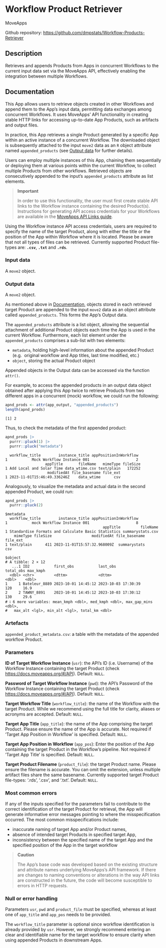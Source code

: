 
# Workflow Product Retriever

MoveApps

Github repository:
<https://github.com/dmpstats/Workflow-Products-Retriever>

## Description

Retrieves and appends Products from Apps in concurrent Workflows to the
current input data set via the MoveApps API, effectively enabling the
integration between multiple Workflows.

## Documentation

This App allows users to retrieve objects created in other Workflows and
append them to the App’s input data, permitting data exchanges among
concurrent Workflows. It uses MoveApps’ API functionality in creating
stable HTTP links for accessing up-to-date App Products, such as
artifacts and output files.

In practice, this App retrieves a single Product generated by a specific
App within an active instance of a concurrent Workflow. The downloaded
object is subsequently attached to the input `move2` data as an `R`
object attribute named `appended_products` (see [Output
data](#output-data) for further details).

Users can employ multiple instances of this App, chaining them
sequentially or deploying them at various points within the current
Workflow, to collect multiple Products from other workflows. Retrieved
objects are consecutively appended to the input’s `appended_products`
attribute as list elements.

<div>

> **Important**
>
> In order to use this functionality, the user must first create stable
> API links to the Workflow instance containing the desired Product(s).
> Instructions for generating API access credentials for your Workflows
> are available in the [MoveApps API Links
> guide](https://docs.moveapps.org/#/API).

</div>

Using the Workflow instance API access credentials, users are required
to specify the name of the target Product, along with either the title
or the position of the App within Workflow where it is located. Please
be aware that not all types of files can be retrieved. Currently
supported Product file-types are: **`.csv`**, **`.txt`** and **`.rds`**.

### Input data

A `move2` object.

### Output data

A `move2` object.

As mentioned above in [Documentation](#documentation), objects stored in
each retrieved target Product are appended to the input `move2` data as
an object attribute called `appended_products`. This forms the App’s
Output data.

The `appended_products` attribute is a list object, allowing the
sequential attachment of additional Product objects each time the App is
used in the current Workflow. Furthermore, each list element under the
`appended_products` comprises a sub-list with two elements:

- `metadata`, holding high-level information about the appended Product
  (e.g.  original workflow and App titles, last time modified, etc.)
- `object`, storing the actual Product object

Appended objects in the Output data can be accessed via the function
`attr()`.

For example, to access the appended products in an output data object
obtained after applying this App twice to retrieve Products from two
different apps in a concurrent (mock) workflow, we could run the
following:

``` r
apnd_prods <- attr(app_output, "appended_products")
length(apnd_prods)
```

    [1] 2

Thus, to check the metadata of the first appended product:

``` r
apnd_prods |> 
  purrr::pluck(1) |> 
  purrr::pluck("metadata")
```

      workflow_title        instance_title appPositionInWorkflow
    1           Mock Workflow Instance 001                     2
                      appTitle       fileName   mimeType fileSize
    1 Add Local and Solar Time data_wtime.csv text/plain   172252
                       modifiedAt file_basename file_ext
    1 2023-11-01T15:46:49.336246Z    data_wtime      csv

Analogously, to visualize the metadata and actual data in the second
appended Product, we could run:

``` r
apnd_prods |> 
  purrr::pluck(2)
```

    $metadata
      workflow_title        instance_title appPositionInWorkflow
    1           mock Workflow Instance 001                     8
                                                appTitle         fileName
    1 Standardise Formats and Calculate Basic Statistics summarystats.csv
        mimeType fileSize                  modifiedAt file_basename file_ext
    1 text/plain      411 2023-11-01T15:57:32.968009Z  summarystats      csv

    $object
    # A tibble: 2 × 12
       ...1 ID2           first_obs           last_obs            total_obs max_kmph
      <dbl> <chr>         <dttm>              <dttm>                  <dbl>    <dbl>
    1     1 Bateleur_8889 2023-10-01 14:45:12 2023-10-03 17:30:39       120     16.9
    2     2 TAWNY_8891    2023-10-01 14:45:12 2023-10-03 17:30:12       130     29.6
    # ℹ 6 more variables: mean_kmph <dbl>, med_kmph <dbl>, max_gap_mins <dbl>,
    #   max_alt <lgl>, min_alt <lgl>, total_km <dbl>

### Artefacts

`appended_product_metadata.csv`: a table with the metadata of the
appended workflow Product.

### Parameters

**ID of Target Workflow Instance** (`usr`): the API’s ID (i.e. Username)
of the Workflow Instance containing the target Product (check
<https://docs.moveapps.org/#/API>). Default: `NULL`.

**Password of Target Workflow Instance** (`pwd`): the API’s Password of
the Workflow Instance containing the target Product (check
<https://docs.moveapps.org/#/API>). Default: `NULL`.

**Target Workflow Title** (`workflow_title`): the name of the Workflow
with the target Product. While we recommend using the full title for
clarity, aliases or acronyms are accepted. Default: `NULL`.

**Target App Title** (`app_title`): the name of the App comprising the
target Product. Please ensure the name of the App is accurate. Not
required if ‘Target App Position in Workflow’ is specified. Default:
`NULL`.

**Target App Position in Workflow** (`app_pos`): Enter the position of
the App containing the target Product in the Workflow’s pipeline. Not
required if ‘Target App Title’ is specified. Default: `NULL`.

**Target Product Filename** (`product_file`): the target Product name.
Please ensure the filename is accurate. You can omit the extension,
unless multiple artifact files share the same basename. Currently
supported target Product file-types: ‘.rds’, ‘.csv’, and ‘.txt’.
Default: `NULL`.

### Most common errors

If any of the inputs specified for the parameters fail to contribute to
the correct identification of the target Product for retrieval, the App
will generate informative error messages pointing to where the
misspecification occurred. The most common misspecifications include:

- inaccurate naming of target App and/or Product names,
- absence of intended target Products in specified target App,
- inconsistency between the specified name of the target App and the
  specified position of the App in the target workflow

<div>

> **Caution**
>
> The App’s base code was developed based on the existing structure and
> attribute names underlying MoveApps’s API framework. If there are
> changes to naming conventions or alterations in the way API links are
> constructed in the future, the code will become susceptible to errors
> in HTTP requests.

</div>

### Null or error handling

Parameters `usr`, `pwd` and `product_file` must be specified, whereas at
least one of `app_title` and `app_pos` needs to be provided.

The `workflow_title` parameter is optional since workflow identification
is already provided by `usr`. However, we strongly recommend entering an
clear and identifiable name for the target workflow to ensure clarity
when using appended Products in downstream Apps.

